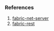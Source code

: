 ### References

1. [fabric-net-server](https://github.com/aberic/fabric-net-server)
2. [fabric-rest](https://github.com/Altoros/fabric-rest)
